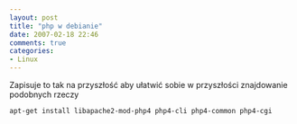 ```yaml
---
layout: post
title: "php w debianie"
date: 2007-02-18 22:46
comments: true
categories:
- Linux
---
```

<p>Zapisuje to tak na przyszłość aby ułatwić sobie w przyszłości znajdowanie podobnych rzeczy</p>
<p><code>apt-get install libapache2-mod-php4 php4-cli php4-common php4-cgi</code></p>
		